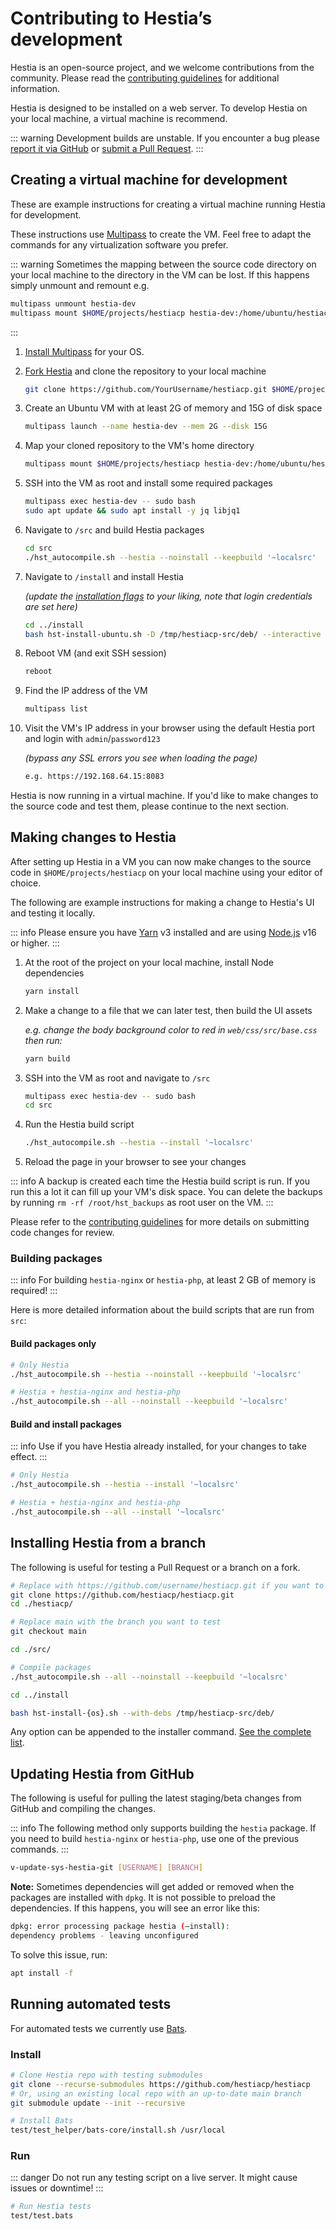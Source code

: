 # Contributing to Hestia’s development

Hestia is an open-source project, and we welcome contributions from the community. Please read the [contributing guidelines](https://github.com/hestiacp/hestiacp/blob/main/CONTRIBUTING.md) for additional information.

Hestia is designed to be installed on a web server. To develop Hestia on your local machine, a virtual machine is recommend.

::: warning
Development builds are unstable. If you encounter a bug please [report it via GitHub](https://github.com/hestiacp/hestiacp/issues/new/choose) or [submit a Pull Request](https://github.com/hestiacp/hestiacp/pulls).
:::

## Creating a virtual machine for development

These are example instructions for creating a virtual machine running Hestia for development.

These instructions use [Multipass](https://multipass.run/) to create the VM. Feel free to adapt the commands for any virtualization software you prefer.

::: warning
Sometimes the mapping between the source code directory on your local machine to the directory in the VM can be lost. If this happens simply unmount and remount e.g.

```bash
multipass unmount hestia-dev
multipass mount $HOME/projects/hestiacp hestia-dev:/home/ubuntu/hestiacp
```

:::

1. [Install Multipass](https://multipass.run/install) for your OS.

1. [Fork Hestia](https://github.com/hestiacp/hestiacp/fork) and clone the repository to your local machine

   ```bash
   git clone https://github.com/YourUsername/hestiacp.git $HOME/projects
   ```

1. Create an Ubuntu VM with at least 2G of memory and 15G of disk space

   ```bash
   multipass launch --name hestia-dev --mem 2G --disk 15G
   ```

1. Map your cloned repository to the VM's home directory

   ```bash
   multipass mount $HOME/projects/hestiacp hestia-dev:/home/ubuntu/hestiacp
   ```

1. SSH into the VM as root and install some required packages

   ```bash
   multipass exec hestia-dev -- sudo bash
   sudo apt update && sudo apt install -y jq libjq1
   ```

1. Navigate to `/src` and build Hestia packages

   ```bash
   cd src
   ./hst_autocompile.sh --hestia --noinstall --keepbuild '~localsrc'
   ```

1. Navigate to `/install` and install Hestia

   _(update the [installation flags](../introduction/getting-started#list-of-installation-options) to your liking, note that login credentials are set here)_

   ```bash
   cd ../install
   bash hst-install-ubuntu.sh -D /tmp/hestiacp-src/deb/ --interactive no --email admin@example.com --password password123 --hostname demo.hestiacp.com -f
   ```

1. Reboot VM (and exit SSH session)

   ```bash
   reboot
   ```

1. Find the IP address of the VM

   ```bash
   multipass list
   ```

1. Visit the VM's IP address in your browser using the default Hestia port and login with `admin`/`password123`

   _(bypass any SSL errors you see when loading the page)_

   ```bash
   e.g. https://192.168.64.15:8083
   ```

Hestia is now running in a virtual machine. If you'd like to make changes to the source code and test them, please continue to the next section.

## Making changes to Hestia

After setting up Hestia in a VM you can now make changes to the source code in `$HOME/projects/hestiacp` on your local machine using your editor of choice.

The following are example instructions for making a change to Hestia's UI and testing it locally.

::: info
Please ensure you have [Yarn](https://yarnpkg.com) v3 installed and are using [Node.js](https://nodejs.org/en/) v16 or higher.
:::

1. At the root of the project on your local machine, install Node dependencies

   ```bash
   yarn install
   ```

1. Make a change to a file that we can later test, then build the UI assets

   _e.g. change the body background color to red in `web/css/src/base.css` then run:_

   ```bash
   yarn build
   ```

1. SSH into the VM as root and navigate to `/src`

   ```bash
   multipass exec hestia-dev -- sudo bash
   cd src
   ```

1. Run the Hestia build script

   ```bash
   ./hst_autocompile.sh --hestia --install '~localsrc'
   ```

1. Reload the page in your browser to see your changes

::: info
A backup is created each time the Hestia build script is run. If you run this a lot it can fill up your VM's disk space.
You can delete the backups by running `rm -rf /root/hst_backups` as root user on the VM.
:::

Please refer to the [contributing guidelines](https://github.com/hestiacp/hestiacp/blob/main/CONTRIBUTING.md) for more details on submitting code changes for review.

### Building packages

::: info
For building `hestia-nginx` or `hestia-php`, at least 2 GB of memory is required!
:::

Here is more detailed information about the build scripts that are run from `src`:

#### Build packages only

```bash
# Only Hestia
./hst_autocompile.sh --hestia --noinstall --keepbuild '~localsrc'
```

```bash
# Hestia + hestia-nginx and hestia-php
./hst_autocompile.sh --all --noinstall --keepbuild '~localsrc'
```

#### Build and install packages

::: info
Use if you have Hestia already installed, for your changes to take effect.
:::

```bash
# Only Hestia
./hst_autocompile.sh --hestia --install '~localsrc'
```

```bash
# Hestia + hestia-nginx and hestia-php
./hst_autocompile.sh --all --install '~localsrc'
```

## Installing Hestia from a branch

The following is useful for testing a Pull Request or a branch on a fork.

```bash
# Replace with https://github.com/username/hestiacp.git if you want to test a branch that you created yourself
git clone https://github.com/hestiacp/hestiacp.git
cd ./hestiacp/

# Replace main with the branch you want to test
git checkout main

cd ./src/

# Compile packages
./hst_autocompile.sh --all --noinstall --keepbuild '~localsrc'

cd ../install

bash hst-install-{os}.sh --with-debs /tmp/hestiacp-src/deb/
```

Any option can be appended to the installer command. [See the complete list](../introduction/getting-started#list-of-installation-options).

## Updating Hestia from GitHub

The following is useful for pulling the latest staging/beta changes from GitHub and compiling the changes.

::: info
The following method only supports building the `hestia` package. If you need to build `hestia-nginx` or `hestia-php`, use one of the previous commands.
:::

```bash
v-update-sys-hestia-git [USERNAME] [BRANCH]
```

**Note:** Sometimes dependencies will get added or removed when the packages are installed with `dpkg`. It is not possible to preload the dependencies. If this happens, you will see an error like this:

```bash
dpkg: error processing package hestia (–install):
dependency problems - leaving unconfigured
```

To solve this issue, run:

```bash
apt install -f
```

## Running automated tests

For automated tests we currently use [Bats](https://github.com/bats-core/bats-core).

### Install

```bash
# Clone Hestia repo with testing submodules
git clone --recurse-submodules https://github.com/hestiacp/hestiacp
# Or, using an existing local repo with an up-to-date main branch
git submodule update --init --recursive

# Install Bats
test/test_helper/bats-core/install.sh /usr/local
```

### Run

::: danger
Do not run any testing script on a live server. It might cause issues or downtime!
:::

```bash
# Run Hestia tests
test/test.bats
```
